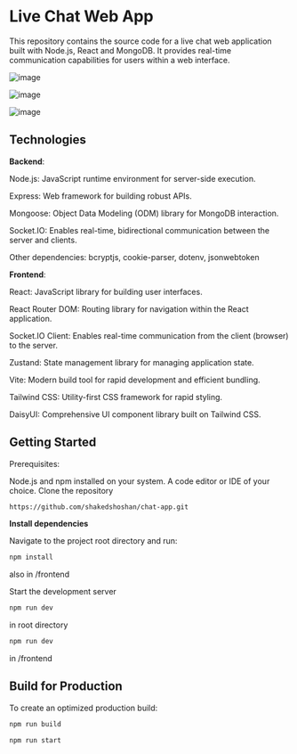 # Live Chat Web App

This repository contains the source code for a live chat web application built with Node.js, React and MongoDB. It provides real-time communication capabilities for users within a web interface.

![image](https://github.com/user-attachments/assets/4c07ff8c-b433-4f17-a4e0-d1328f919cd8)

![image](https://github.com/user-attachments/assets/2694ff4d-f801-461a-a570-76ffda9d3c25)

![image](https://github.com/user-attachments/assets/a4ce4374-4862-47e4-8ef8-9d83a2d6cb18)


## Technologies

**Backend**:

Node.js: JavaScript runtime environment for server-side execution.

Express: Web framework for building robust APIs.

Mongoose: Object Data Modeling (ODM) library for MongoDB interaction.

Socket.IO: Enables real-time,  bidirectional communication between the server and clients.

Other dependencies: bcryptjs, cookie-parser, dotenv, jsonwebtoken



**Frontend**:

React: JavaScript library for building user interfaces.

React Router DOM: Routing library for navigation within the React application.

Socket.IO Client: Enables real-time communication from the client (browser) to the server.

Zustand: State management library for managing application state.

Vite: Modern build tool for rapid development and efficient bundling.

Tailwind CSS: Utility-first CSS framework for rapid styling.

DaisyUI: Comprehensive UI component library built on Tailwind CSS.


## Getting Started

Prerequisites:

Node.js and npm installed on your system.
A code editor or IDE of your choice.
Clone the repository

```bash
https://github.com/shakedshoshan/chat-app.git
```


**Install dependencies**

Navigate to the project root directory and run:

```bash
npm install
```

also in /frontend 

Start the development server

```bash
npm run dev
```
in root directory
```bash
npm run dev
```
in /frontend


## Build for Production

To create an optimized production build:

```bash
npm run build
``` 
```bash
npm run start
```
